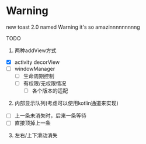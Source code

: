# Warning
new toast 2.0 named Warning it's so amazinnnnnnnnng

TODO

1. 两种addView方式
  - [x] activity decorView
  - [ ] windowManager 
    - [ ] 生命周期控制
    - [ ] 有权限/无权限情况
      - [ ] 各个版本的适配
2. 内部显示队列(考虑可以使用kotlin通道来实现)
  - [ ] 上一条未消失时，后来一条等待
  - [ ] 直接顶掉上一条
3. 左右/上下滑动消失
